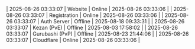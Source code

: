 | 2025-08-26 03:33:07 | Website | Online | 2025-08-26 03:33:06 |
| 2025-08-26 03:33:07 | Registration | Online | 2025-08-26 03:33:06 |
| 2025-08-26 03:33:07 | Auth Server | Offline | 2025-08-18 09:33:31 |
| 2025-08-26 03:33:07 | Kezan (PvE) | Offline | 2025-08-03 17:58:02 |
| 2025-08-26 03:33:07 | Gurubashi (PvP) | Offline | 2025-08-23 21:44:06 |
| 2025-08-26 03:33:07 | Cloudflare | Online | 2025-08-26 03:33:06 |
